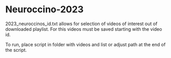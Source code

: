 # Neuroccino-2023

2023_neuroccinos_id.txt allows for selection of videos of interest out of downloaded playlist. For this videos must be saved starting with the video id.

To run, place script in folder with videos and list or adjust path at the end of the script.
